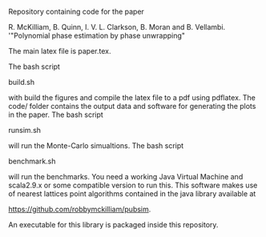 Repository containing code for the paper 

R. McKilliam, B. Quinn, I. V. L. Clarkson, B. Moran and B. Vellambi. '"Polynomial phase estimation by phase unwrapping"

The main latex file is paper.tex.

The bash script 

build.sh 

with build the figures and compile the latex file to a pdf using pdflatex. The code/ folder contains the output data and software for generating the plots in the paper.  The bash script

runsim.sh 

will run the Monte-Carlo simualtions.  The bash script

benchmark.sh

will run the benchmarks.  You need a working Java Virtual Machine and scala2.9.x or some compatible version to run this.  This software makes use of nearest lattices point algorithms contained in the java library available at 

https://github.com/robbymckilliam/pubsim.  

An executable for this library is packaged inside this repository.
